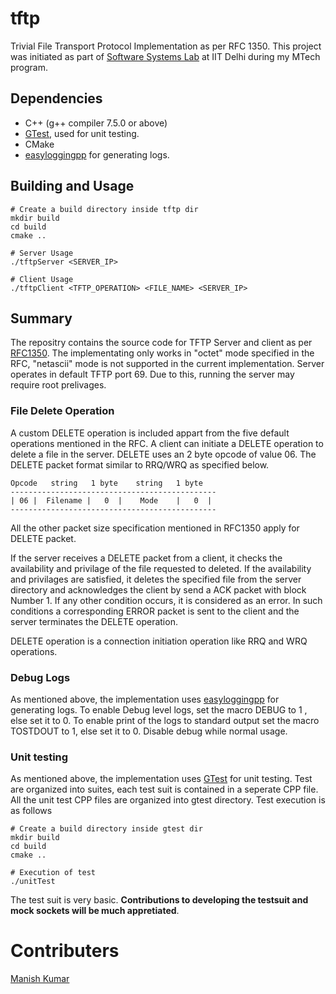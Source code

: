 # tftp
Trivial File Transport Protocol Implementation as per RFC 1350. This project was initiated as part of [Software Systems Lab](https://www.cse.iitd.ac.in/~srsarangi/courses/2023/cop_701_2023/index.html) at IIT Delhi during my MTech program.

## Dependencies
- C++ (g++ compiler 7.5.0 or above)
- [GTest](https://github.com/google/googletest), used for unit testing.
- CMake
- [easyloggingpp](https://github.com/abumq/easyloggingpp) for generating logs.


## Building and Usage
~~~
# Create a build directory inside tftp dir
mkdir build
cd build
cmake ..

# Server Usage
./tftpServer <SERVER_IP>

# Client Usage
./tftpClient <TFTP_OPERATION> <FILE_NAME> <SERVER_IP>
~~~

## Summary
The repositry contains the source code for TFTP Server and client as per [RFC1350](https://datatracker.ietf.org/doc/html/rfc1350). The implementating only works in "octet" mode specified in the RFC, "netascii" mode is not supported in the current implementation. Server operates in default TFTP port 69. Due to this, running the server may require root prelivages. 

### File Delete Operation
A custom DELETE operation is included appart from the five default operations mentioned in the RFC. A client can initiate a DELETE operation to delete a file in the server. DELETE uses an 2 byte opcode of value 06. The DELETE packet format similar to RRQ/WRQ as specified below.

    Opcode   string   1 byte    string   1 byte
    ----------------------------------------------
    | 06 |  Filename |   0  |    Mode    |   0  |
    ----------------------------------------------

All the other packet size specification mentioned in RFC1350 apply for DELETE packet. 

If the server receives a DELETE packet from a client, it checks the availability and privilage of the file requested to deleted. If the availability and privilages are satisfied, it deletes the specified file from the server directory and acknowledges the client by send a ACK packet with block Number 1. If any other condition occurs, it is considered as an error. In such conditions a corresponding ERROR packet is sent to the client and the server terminates the DELETE operation. 

DELETE operation is a connection initiation operation like RRQ and WRQ operations.

### Debug Logs
As mentioned above, the implementation uses [easyloggingpp](https://github.com/abumq/easyloggingpp) for generating logs. To enable Debug level logs, set the macro DEBUG to 1 , else set it to 0. To enable print of the logs to standard output set the macro TOSTDOUT to 1, else set it to 0. Disable debug while normal usage.

### Unit testing
As mentioned above, the implementation uses [GTest](https://github.com/google/googletest) for unit testing. Test are organized into suites, each test suit is contained in a seperate CPP file. All the unit test CPP files are organized into gtest directory. Test execution is as follows
~~~
# Create a build directory inside gtest dir
mkdir build
cd build
cmake ..

# Execution of test
./unitTest
~~~

The test suit is very basic. **Contributions to developing the testsuit and mock sockets will be much appretiated**.

# Contributers
[Manish Kumar](https://github.com/MKumar-12)
